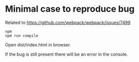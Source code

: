 # Minimal case to reproduce bug

Related to https://github.com/webpack/webpack/issues/7499

```
npm
npm run compile
```

Open dist/index.html in browser.

If the bug is still present there will be an error in the console.
